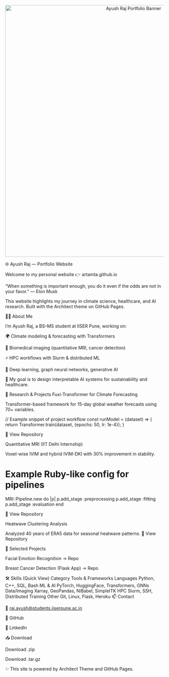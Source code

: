<p align="center">
  <img src="assets/portofolio.heic" alt="Ayush Raj Portfolio Banner" width="800">
</p>
🌐 Ayush Raj — Portfolio Website

Welcome to my personal website 👉 artamta.github.io

“When something is important enough, you do it even if the odds are not in your favor.” — Elon Musk

This website highlights my journey in climate science, healthcare, and AI research. Built with the Architect theme on GitHub Pages.

👨‍🎓 About Me

I’m Ayush Raj, a BS–MS student at IISER Pune, working on:

🌍 Climate modeling & forecasting with Transformers

🧬 Biomedical imaging (quantitative MRI, cancer detection)

⚡ HPC workflows with Slurm & distributed ML

🤖 Deep learning, graph neural networks, generative AI

📌 My goal is to design interpretable AI systems for sustainability and healthcare.

🔬 Research & Projects
Fuxi-Transformer for Climate Forecasting

Transformer-based framework for 15-day global weather forecasts using 70+ variables.

// Example snippet of project workflow
const runModel = (dataset) => {
  return Transformer.train(dataset, {epochs: 50, lr: 1e-4});
}


🔗 View Repository

Quantitative MRI (IIT Delhi Internship)

Voxel-wise IVIM and hybrid IVIM-DKI with 30% improvement in stability.

# Example Ruby-like config for pipelines
MRI::Pipeline.new do |p|
  p.add_stage :preprocessing
  p.add_stage :fitting
  p.add_stage :evaluation
end


🔗 View Repository

Heatwave Clustering Analysis

Analyzed 40 years of ERA5 data for seasonal heatwave patterns.
🔗 View Repository

📂 Selected Projects

Facial Emotion Recognition → Repo

Breast Cancer Detection (Flask App) → Repo

🛠️ Skills (Quick View)
Category	Tools & Frameworks
Languages	Python, C++, SQL, Bash
ML & AI	PyTorch, HuggingFace, Transformers, GNNs
Data/Imaging	Xarray, GeoPandas, NiBabel, SimpleITK
HPC	Slurm, SSH, Distributed Training
Other	Git, Linux, Flask, Heroku
📫 Contact

📧 raj.ayush@students.iiserpune.ac.in

🐙 GitHub

💼 LinkedIn

📥 Download

Download .zip

Download .tar.gz

✨ This site is powered by Architect Theme
 and GitHub Pages.
